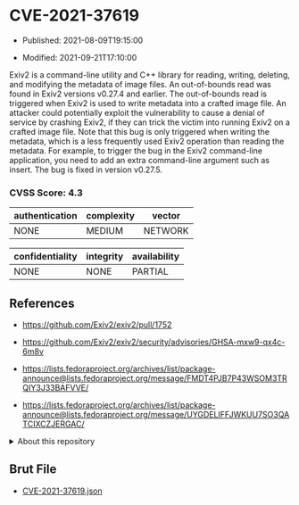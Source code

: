 # CVE-2021-37619

- Published: 2021-08-09T19:15:00

- Modified: 2021-09-21T17:10:00

Exiv2 is a command-line utility and C++ library for reading, writing, deleting, and modifying the metadata of image files. An out-of-bounds read was found in Exiv2 versions v0.27.4 and earlier. The out-of-bounds read is triggered when Exiv2 is used to write metadata into a crafted image file. An attacker could potentially exploit the vulnerability to cause a denial of service by crashing Exiv2, if they can trick the victim into running Exiv2 on a crafted image file. Note that this bug is only triggered when writing the metadata, which is a less frequently used Exiv2 operation than reading the metadata. For example, to trigger the bug in the Exiv2 command-line application, you need to add an extra command-line argument such as insert. The bug is fixed in version v0.27.5.

### CVSS Score: **4.3**

| authentication | complexity | vector |
| --- | --- | --- |
| NONE | MEDIUM | NETWORK |

| confidentiality | integrity | availability |
| --- | --- | --- |
| NONE | NONE | PARTIAL |

## References

* https://github.com/Exiv2/exiv2/pull/1752

* https://github.com/Exiv2/exiv2/security/advisories/GHSA-mxw9-qx4c-6m8v

* https://lists.fedoraproject.org/archives/list/package-announce@lists.fedoraproject.org/message/FMDT4PJB7P43WSOM3TRQIY3J33BAFVVE/

* https://lists.fedoraproject.org/archives/list/package-announce@lists.fedoraproject.org/message/UYGDELIFFJWKUU7SO3QATCIXCZJERGAC/

<details>
<summary>About this repository</summary> 

  This repository is part of the project [Live Hack CVE](https://github.com/Live-Hack-CVE). Main website can be found [www.live-hack.org](https://www.live-hack.org) 
  
  Made by [Sn0wAlice](https://github.com/Sn0wAlice) for the people that care about security and need to have a feed of the latest CVEs. Hope you enjoy it, don't forget to star the repo and follow me on [Twitter](https://twitter.com/Sn0wAlice) and [Github](https://github.com/Sn0wAlice). And that is my [personnal website](https://www.alice-snow.me/)

  - [Home Page](https://github.com/Live-Hack-CVE)
  - [Framework](https://github.com/Live-Hack-CVE/cve-framework)
  - [CVE database](https://github.com/Live-Hack-CVE/full_database)
  - [Changelog](https://github.com/Live-Hack-CVE/Changelog)
</details>

## Brut File

* [CVE-2021-37619.json](https://raw.githubusercontent.com/Live-Hack-CVE/full_database/main/cves/2021/CVE-2021-37619.json)

